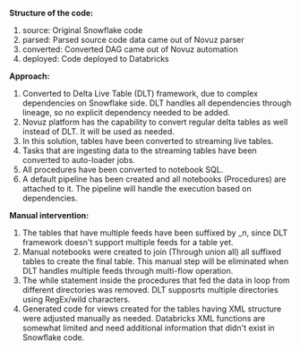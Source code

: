 **Structure of the code:**
1. source: Original Snowflake code
2. parsed: Parsed source code data came out of Novuz parser
3. converted: Converted DAG came out of Novuz automation
4. deployed: Code deployed to Databricks

**Approach:**
1. Converted to Delta Live Table (DLT) framework, due to complex dependencies on Snowflake side. DLT handles all dependencies through lineage, so no explicit dependency needed to be added.
2. Novuz platform has the capability to convert regular delta tables as well instead of DLT. It will be used as needed.
3. In this solution, tables have been converted to streaming live tables.
4. Tasks that are ingesting data to the streaming tables have been converted to auto-loader jobs.
5. All procedures have been converted to notebook SQL.
6. A default pipeline has been created and all notebooks (Procedures) are attached to it. The pipeline will handle the execution based on dependencies. 

**Manual intervention:**
1. The tables that have multiple feeds have been suffixed by _n, since DLT framework doesn't support multiple feeds for a table yet.
2. Manual notebooks were created to join (Through union all) all suffixed tables to create the final table. This manual step will be eliminated when DLT handles multiple feeds through multi-flow operation.
3. The while statement inside the procedures that fed the data in loop from different directories was removed. DLT supposrts multiple directories using RegEx/wild characters.
4. Generated code for views created for the tables having XML structure were adjusted manually as needed. Databricks XML functions are somewhat limited and need additional information that didn't exist in Snowflake code.
   
